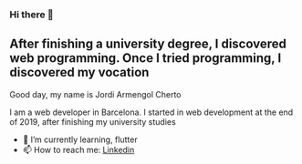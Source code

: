 ### Hi there 👋


<h2>After finishing a university degree, I discovered web programming. Once I tried programming, I discovered my vocation </h2>


<p> Good day, my name is Jordi Armengol Cherto </p>

<p>I am a web developer in Barcelona. I started in web development at the end of 2019, after finishing my university studies </p>
  
- 🌱 I’m currently learning, flutter
- 📫 How to reach me: [Linkedin](https://www.linkedin.com/in/cherto/)

